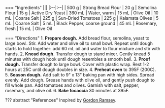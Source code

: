 === "Ingredients"
    |||
    |:--|:--|
    | 500 g  | Strong Bread Flour
    | 20 g   | Semolina Flour
    | 15 g   | Active Dry Yeast
    | 360 mL | Water, warm
    | 15 mL  | Olive Oil
    | 10 mL  | Coarse Salt
    | 225 g  | Sun-Dried Tomatoes
    | 225 g  | Kalamata Olives
    | 5 mL   | Coarse Salt
    | 5 mL   | Black Pepper, coarse ground
    | 45 mL  | Rosemary, fresh
    | 15 mL  | Olive Oil

=== "Directions"
    1. **Prepare dough.** Add bread flour, semolina, yeast to large bowl. Stir. Add water and olive oil to small bowl. Repeat until dough starts to hold together: add 60 mL oil and water to flour mixture and stir with hands.
    2. **Knead dough.** Transfer dough to stand mixer. Gently knead 5 minutes with dough hook until dough resembles a smooth ball.
    3. **Proof dough.** Transfer dough to large bowl. Cover with plastic wrap. Rest 1-2 hours at 25C until dough doubles in size.
    4. **Preheat oven** to 395F (200C).
    5. **Season dough.** Add salt to 9" x 13" baking pan with high sides. Spread evenly. Add dough. Grease hands with olive oil, and gently push dough to fill whole pan. Add tomatoes and olives. Garnish with salt, pepper, rosemary, and olive oil.
    6. **Bake focaccia** 30 minutes at 395F.


??? abstract "References"
    Inspired by [Gordon Ramsey](https://www.youtube.com/watch?v=WR1MDeP-qSc).
